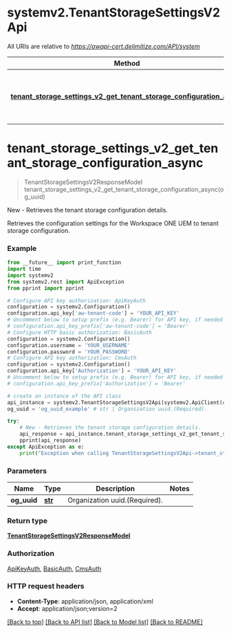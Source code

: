# systemv2.TenantStorageSettingsV2Api

All URIs are relative to *https://awapi-cert.delimitize.com/API/system*

Method | HTTP request | Description
------------- | ------------- | -------------
[**tenant_storage_settings_v2_get_tenant_storage_configuration_async**](TenantStorageSettingsV2Api.md#tenant_storage_settings_v2_get_tenant_storage_configuration_async) | **GET** /groups/{ogUuid}/settings/agent/storage | New - Retrieves the tenant storage configuration details.


# **tenant_storage_settings_v2_get_tenant_storage_configuration_async**
> TenantStorageSettingsV2ResponseModel tenant_storage_settings_v2_get_tenant_storage_configuration_async(og_uuid)

New - Retrieves the tenant storage configuration details.

Retrieves the configuration settings for the Workspace ONE UEM to tenant storage configuration.

### Example
```python
from __future__ import print_function
import time
import systemv2
from systemv2.rest import ApiException
from pprint import pprint

# Configure API key authorization: ApiKeyAuth
configuration = systemv2.Configuration()
configuration.api_key['aw-tenant-code'] = 'YOUR_API_KEY'
# Uncomment below to setup prefix (e.g. Bearer) for API key, if needed
# configuration.api_key_prefix['aw-tenant-code'] = 'Bearer'
# Configure HTTP basic authorization: BasicAuth
configuration = systemv2.Configuration()
configuration.username = 'YOUR_USERNAME'
configuration.password = 'YOUR_PASSWORD'
# Configure API key authorization: CmsAuth
configuration = systemv2.Configuration()
configuration.api_key['Authorization'] = 'YOUR_API_KEY'
# Uncomment below to setup prefix (e.g. Bearer) for API key, if needed
# configuration.api_key_prefix['Authorization'] = 'Bearer'

# create an instance of the API class
api_instance = systemv2.TenantStorageSettingsV2Api(systemv2.ApiClient(configuration))
og_uuid = 'og_uuid_example' # str | Organization uuid.(Required).

try:
    # New - Retrieves the tenant storage configuration details.
    api_response = api_instance.tenant_storage_settings_v2_get_tenant_storage_configuration_async(og_uuid)
    pprint(api_response)
except ApiException as e:
    print("Exception when calling TenantStorageSettingsV2Api->tenant_storage_settings_v2_get_tenant_storage_configuration_async: %s\n" % e)
```

### Parameters

Name | Type | Description  | Notes
------------- | ------------- | ------------- | -------------
 **og_uuid** | [**str**](.md)| Organization uuid.(Required). | 

### Return type

[**TenantStorageSettingsV2ResponseModel**](TenantStorageSettingsV2ResponseModel.md)

### Authorization

[ApiKeyAuth](../README.md#ApiKeyAuth), [BasicAuth](../README.md#BasicAuth), [CmsAuth](../README.md#CmsAuth)

### HTTP request headers

 - **Content-Type**: application/json, application/xml
 - **Accept**: application/json;version=2

[[Back to top]](#) [[Back to API list]](../README.md#documentation-for-api-endpoints) [[Back to Model list]](../README.md#documentation-for-models) [[Back to README]](../README.md)

